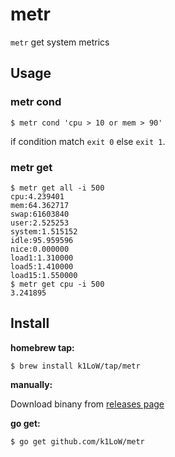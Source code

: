 # metr

`metr` get system metrics

## Usage

### metr cond

``` console
$ metr cond 'cpu > 10 or mem > 90'
```

if condition match `exit 0` else `exit 1`.

### metr get

``` console
$ metr get all -i 500
cpu:4.239401
mem:64.362717
swap:61603840
user:2.525253
system:1.515152
idle:95.959596
nice:0.000000
load1:1.310000
load5:1.410000
load15:1.550000
$ metr get cpu -i 500
3.241895
```

## Install

**homebrew tap:**

```console
$ brew install k1LoW/tap/metr
```

**manually:**

Download binany from [releases page](https://github.com/k1LoW/metr/releases)

**go get:**

```console
$ go get github.com/k1LoW/metr
```

